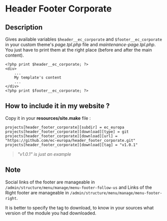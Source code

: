 

# Header Footer Corporate

## Description

Gives available variables `$header__ec_corporate` and `$footer__ec_corporate`  in your custom theme's *page.tpl.php* file and *maintenance-page.tpl.php*.
You just have to print them at the right place (before and after the main content).

    <?php print $header__ec_corporate; ?>
    <div>
	    ...
	    My template's content
	    ...
    </div>
    <?php print $footer__ec_corporate; ?>

## How to include it in my website ?

Copy it in your **resources/site.make** file :

    projects[header_footer_corporate][subdir] = ec_europa
    projects[header_footer_corporate][download][type] = git
    projects[header_footer_corporate][download][url] = "https://github.com/ec-europa/header_footer_corporate.git"
    projects[header_footer_corporate][download][tag] = "v1.0.1"
> *"v1.0.1" is just an example*

## Note
Social links of the footer are manageable in `/admin/structure/menu/manage/menu-footer-follow-us` and Links of the Right footer are manageable in `/admin/structure/menu/manage/menu-footer-right`.

It is better to specify the tag to download, to know in your sources what version of the module you had downloaded.
